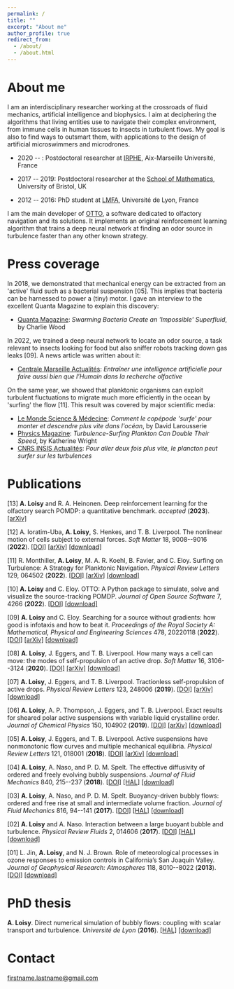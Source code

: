 ```yaml
---
permalink: /
title: ""
excerpt: "About me"
author_profile: true
redirect_from: 
  - /about/
  - /about.html
---
```


# About me

I am an interdisciplinary researcher working at the crossroads of fluid mechanics, artificial intelligence and biophysics. I aim at deciphering the algorithms that living entities use to navigate their complex environment, from immune cells in human tissues to insects in turbulent flows. My goal is also to find ways to outsmart them, with applications to the design of artificial microswimmers and microdrones.

* 2020 -- : Postdoctoral researcher at [IRPHE](https://irphe.univ-amu.fr/), Aix-Marseille Université, France

* 2017 -- 2019: Postdoctoral researcher at the [School of Mathematics](https://www.bristol.ac.uk/maths/), University of Bristol, UK

* 2012 -- 2016: PhD student at [LMFA](http://lmfa.ec-lyon.fr/?lang=fr), Université de Lyon, France

I am the main developer of [OTTO](https://github.com/C0PEP0D/otto), a software dedicated to olfactory navigation and its solutions. It implements an original reinforcement learning algorithm that trains a deep neural network at finding an odor source in turbulence faster than any other known strategy.

# Press coverage

In 2018, we demonstrated that mechanical energy can be extracted from an 'active' fluid such as a bacterial suspension \[05\]. This implies that bacteria can be harnessed to power a (tiny) motor. I gave an interview to the excellent Quanta Magazine to explain this discovery:
* [Quanta Magazine](https://www.quantamagazine.org/swarming-bacteria-create-an-impossible-superfluid-20180726/): *Swarming Bacteria Create an 'Impossible' Superfluid*, by Charlie Wood

In 2022, we trained a deep neural network to locate an odor source, a task relevant to insects looking for food but also sniffer robots tracking down gas leaks \[09\]. A news article was written about it:
* [Centrale Marseille Actualités](https://www.centrale-marseille.fr/fr/news/aurore-loisy-post-doctorante-entrainer-une-intelligence-artificielle-faire-lhumain-recherche): *Entraîner une intelligence artificielle pour faire aussi bien que l’Humain dans la recherche olfactive*

On the same year, we showed that planktonic organisms can exploit turbulent fluctuations to migrate much more efficiently in the ocean by 'surfing' the flow \[11\]. This result was covered by major scientific media:
* [Le Monde Science & Médecine](https://www.lemonde.fr/sciences/article/2022/09/08/comment-le-copepode-surfe-pour-monter-et-descendre-plus-vite-dans-l-ocean_6140660_1650684.html): *Comment le copépode 'surfe' pour monter et descendre plus vite dans l'océan*, by David Larousserie
* [Physics Magazine](https://physics.aps.org/articles/v15/122): *Turbulence-Surfing Plankton Can Double Their Speed*, by Katherine Wright
* [CNRS INSIS Actualités](https://www.insis.cnrs.fr/index.php/fr/cnrsinfo/pour-aller-deux-fois-plus-vite-le-plancton-peut-surfer-sur-les-turbulences): *Pour aller deux fois plus vite, le plancton peut surfer sur les turbulences*


# Publications

[13] **A. Loisy** and R. A. Heinonen.
Deep reinforcement learning for the olfactory search POMDP: a quantitative benchmark.
*accepted* (**2023**).
[[arXiv]](https://arXiv.org/abs/2302.00706)

[12] A. Ioratim-Uba, **A. Loisy**, S. Henkes, and T. B. Liverpool.
The nonlinear motion of cells subject to external forces. 
*Soft Matter* 18, 9008--9016 (**2022**).
[[DOI]](https://pubs.rsc.org/en/content/articlelanding/2022/sm/d2sm00934j/unauth)
[[arXiv]](https://arXiv.org/abs/2107.14556)
[[download]](http://auroreloisy.github.io/files/Ioratim-Uba2022_SoftMatter_active-drop-under-forces.pdf)

[11] R. Monthiller, **A. Loisy**, M. A. R. Koehl, B. Favier, and C. Eloy. 
Surfing on Turbulence: A Strategy for Planktonic Navigation. 
*Physical Review Letters* 129, 064502 (**2022**).
[[DOI]](https://doi.org/10.1103/PhysRevLett.129.064502)
[[arXiv]](https://arXiv.org/abs/2110.10409)
[[download]](http://auroreloisy.github.io/files/Monthiller2022_PhysRevLett_surfing-plankton.pdf)

[10] **A. Loisy** and C. Eloy. 
OTTO: A Python package to simulate, solve and visualize the source-tracking POMDP. 
*Journal of Open Source Software* 7, 4266 (**2022**).
[[DOI]](https://doi.org/10.21105/joss.04266)
[[download]](http://auroreloisy.github.io/files/Loisy2022b_JOpenSourceSoftw_otto.pdf)

[09] **A. Loisy** and C. Eloy. 
Searching for a source without gradients: how good is infotaxis and how to beat it. 
*Proceedings of the Royal Society A: Mathematical, Physical and Engineering Sciences* 478, 20220118 (**2022**).
[[DOI]](https://doi.org/10.1098/rspa.2022.0118)
[[arXiv]](https://arXiv.org/abs/2112.10861)
[[download]](http://auroreloisy.github.io/files/Loisy2022a_ProcRSocA_infotaxis.pdf)

[08] **A. Loisy**, J. Eggers, and T. B. Liverpool. 
How many ways a cell can move: the modes of self-propulsion of an active drop. 
*Soft Matter* 16, 3106--3124 (**2020**).
[[DOI]](https://pubs.rsc.org/en/content/articlelanding/2020/SM/D0SM00070A)
[[arXiv]](https://arXiv.org/abs/2001.03970)
[[download]](http://auroreloisy.github.io/files/Loisy2020a_SoftMatter_active-drop.pdf)

[07] **A. Loisy**, J. Eggers, and T. B. Liverpool. 
Tractionless self-propulsion of active drops.
*Physical Review Letters* 123, 248006 (**2019**).
[[DOI]](https://doi.org/10.1103/PhysRevLett.123.248006)
[[arXiv]](https://arXiv.org/abs/1912.05051)
[[download]](http://auroreloisy.github.io/files/Loisy2019b_PhysRevLett_tractionless-drop.pdf)

[06] **A. Loisy**, A. P. Thompson, J. Eggers, and T. B. Liverpool. 
Exact results for sheared polar active suspensions with variable liquid crystalline order. 
*Journal of Chemical Physics* 150, 104902 (**2019**).
[[DOI]](https://doi.org/10.1063/1.5080343)
[[arXiv]](https://arXiv.org/abs/2212.05534)
[[download]](http://auroreloisy.github.io/files/Loisy2019a_JChemPhys_active-LC.pdf)

[05] **A. Loisy**, J. Eggers, and T. B. Liverpool.
Active suspensions have nonmonotonic flow curves and multiple mechanical equilibria. 
*Physical Review Letters* 121, 018001 (**2018**).
[[DOI]](https://doi.org/10.1103/PhysRevLett.121.018001)
[[arXiv]](https://arXiv.org/abs/1803.00533)
[[download]](http://auroreloisy.github.io/files/Loisy2018b_PhysRevLett_negative-viscosity.pdf)

[04] **A. Loisy**, A. Naso, and P. D. M. Spelt. 
The effective diffusivity of ordered and freely evolving bubbly suspensions. 
*Journal of Fluid Mechanics* 840, 215--237 (**2018**).
[[DOI]](https://doi.org/10.1017/jfm.2018.84)
[[HAL]](https://hal.archives-ouvertes.fr/hal-02084829)
[[download]](http://auroreloisy.github.io/files/Loisy2018a_JFluidMech_effective-diffusivity.pdf)

[03] **A. Loisy**, A. Naso, and P. D. M. Spelt. 
Buoyancy-driven bubbly flows: ordered and free rise at small and intermediate volume fraction. 
*Journal of Fluid Mechanics* 816, 94--141 (**2017**).
[[DOI]](http://dx.doi.org/10.1017/jfm.2017.64)
[[HAL]](https://hal.archives-ouvertes.fr/hal-01336649)
[[download]](http://auroreloisy.github.io/files/Loisy2017b_JFluidMech_bubbly-flows.pdf)

[02] **A. Loisy** and A. Naso. 
Interaction between a large buoyant bubble and turbulence. 
*Physical Review Fluids* 2, 014606 (**2017**).
[[DOI]](https://doi.org/10.1103/PhysRevFluids.2.014606)
[[HAL]](https://hal.archives-ouvertes.fr/hal-01346796)
[[download]](http://auroreloisy.github.io/files/Loisy2017a_PhysRevFluids_bubble-in-turbulence.pdf)

[01] L. Jin, **A. Loisy**, and N. J. Brown. 
Role of meteorological processes in ozone responses to emission controls in California’s San Joaquin Valley. 
*Journal of Geophysical Research: Atmospheres* 118, 8010--8022 (**2013**). 
[[DOI]](http://onlinelibrary.wiley.com/doi/10.1002/jgrd.50559/full) 
[[download]](http://auroreloisy.github.io/files/Jin2013_JGeophysResearch_ozone.pdf)

# PhD thesis

**A. Loisy**. 
Direct numerical simulation of bubbly flows: coupling with scalar transport and turbulence. 
*Université de Lyon* (**2016**).
[[HAL]](https://theses.hal.science/tel-01418076v1)
[[download]](http://auroreloisy.github.io/files/Loisy_PhD_thesis.pdf)

# Contact

firstname.lastname@gmail.com
